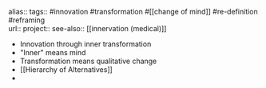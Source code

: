 alias::
tags:: #innovation #transformation #[[change of mind]] #re-definition #reframing  
url:: 
project::
see-also:: [[innervation (medical)]]

- Innovation through inner transformation
- "Inner" means mind
- Transformation means qualitative change
- [[Hierarchy of Alternatives]]
-
